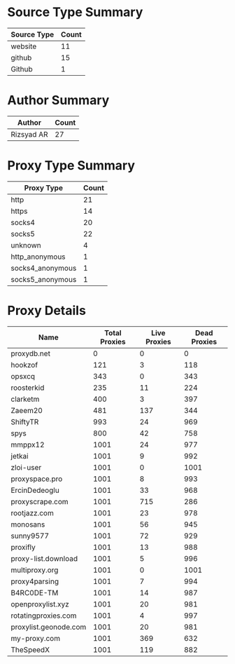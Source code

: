 # Source Type Summary

| Source Type | Count |
|-------------|-------|
| website | 11 |
| github | 15 |
| Github | 1 |


# Author Summary

| Author | Count |
|--------|-------|
| Rizsyad AR | 27 |


# Proxy Type Summary

| Proxy Type | Count |
|------------|-------|
| http | 21 |
| https | 14 |
| socks4 | 20 |
| socks5 | 22 |
| unknown | 4 |
| http_anonymous | 1 |
| socks4_anonymous | 1 |
| socks5_anonymous | 1 |


# Proxy Details

| Name | Total Proxies | Live Proxies | Dead Proxies |
|------|---------------|--------------|---------------|
| proxydb.net | 0 | 0 | 0 |
| hookzof | 121 | 3 | 118 |
| opsxcq | 343 | 0 | 343 |
| roosterkid | 235 | 11 | 224 |
| clarketm | 400 | 3 | 397 |
| Zaeem20 | 481 | 137 | 344 |
| ShiftyTR | 993 | 24 | 969 |
| spys | 800 | 42 | 758 |
| mmppx12 | 1001 | 24 | 977 |
| jetkai | 1001 | 9 | 992 |
| zloi-user | 1001 | 0 | 1001 |
| proxyspace.pro | 1001 | 8 | 993 |
| ErcinDedeoglu | 1001 | 33 | 968 |
| proxyscrape.com | 1001 | 715 | 286 |
| rootjazz.com | 1001 | 23 | 978 |
| monosans | 1001 | 56 | 945 |
| sunny9577 | 1001 | 72 | 929 |
| proxifly | 1001 | 13 | 988 |
| proxy-list.download | 1001 | 5 | 996 |
| multiproxy.org | 1001 | 0 | 1001 |
| proxy4parsing | 1001 | 7 | 994 |
| B4RC0DE-TM | 1001 | 14 | 987 |
| openproxylist.xyz | 1001 | 20 | 981 |
| rotatingproxies.com | 1001 | 4 | 997 |
| proxylist.geonode.com | 1001 | 20 | 981 |
| my-proxy.com | 1001 | 369 | 632 |
| TheSpeedX | 1001 | 119 | 882 |
